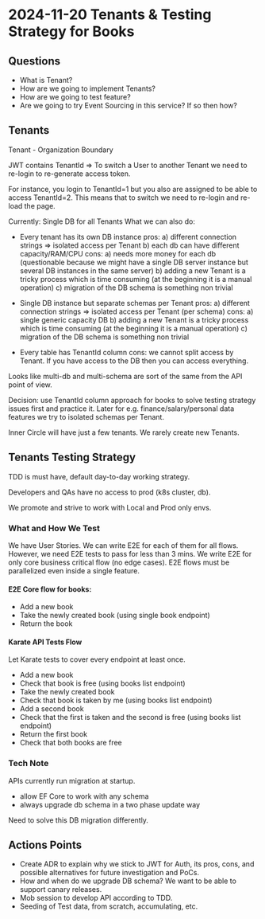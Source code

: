 # 2024-11-20 Tenants & Testing Strategy for Books

## Questions

- What is Tenant?
- How are we going to implement Tenants?
- How are we going to test feature?
- Are we going to try Event Sourcing in this service? If so then how?

## Tenants

Tenant - Organization Boundary

JWT contains TenantId => To switch a User to another Tenant we need to re-login to re-generate access token.

For instance, you login to TenantId=1 but you also are assigned to be able to access TenantId=2. This means that to switch we need to re-login and re-load the page.

Currently: Single DB for all Tenants
What we can also do:
- Every tenant has its own DB instance
pros:
a) different connection strings => isolated access per Tenant
b) each db can have different capacity/RAM/CPU
cons:
a) needs more money for each db (questionable because we might have a single DB server instance but several DB instances in the same server)
b) adding a new Tenant is a tricky process which is time consuming (at the beginning it is a manual operation)
c) migration of the DB schema is something non trivial

- Single DB instance but separate schemas per Tenant
pros:
a) different connection strings => isolated access per Tenant (per schema)
cons:
a) single generic capacity DB
b) adding a new Tenant is a tricky process which is time consuming (at the beginning it is a manual operation)
c) migration of the DB schema is something non trivial

- Every table has TenantId column
cons: we cannot split access by Tenant. If you have access to the DB then you can access everything.

Looks like multi-db and multi-schema are sort of the same from the API point of view.

Decision: use TenantId column approach for books to solve testing strategy issues first and practice it. Later for e.g. finance/salary/personal data features we try to isolated schemas per Tenant.

Inner Circle will have just a few tenants. We rarely create new Tenants.

## Tenants Testing Strategy

TDD is must have, default day-to-day working strategy.

Developers and QAs have no access to prod (k8s cluster, db).

We promote and strive to work with Local and Prod only envs.

### What and How We Test

We have User Stories. We can write E2E for each of them for all flows.
However, we need E2E tests to pass for less than 3 mins. We write E2E for only core business critical flow (no edge cases). E2E flows must be parallelized even inside a single feature.

#### E2E Core flow for books:
- Add a new book
- Take the newly created book (using single book endpoint)
- Return the book

#### Karate API Tests Flow

Let Karate tests to cover every endpoint at least once. 

- Add a new book
- Check that book is free (using books list endpoint)
- Take the newly created book
- Check that book is taken by me (using books list endpoint)
- Add a second book
- Check that the first is taken and the second is free (using books list endpoint)
- Return the first book
- Check that both books are free

### Tech Note

APIs currently run migration at startup.
- allow EF Core to work with any schema
- always upgrade db schema in a two phase update way

Need to solve this DB migration differently.

## Actions Points

- Create ADR to explain why we stick to JWT for Auth, its pros, cons, and possible alternatives for future investigation and PoCs.
- How and when do we upgrade DB schema? We want to be able to support canary releases.
- Mob session to develop API according to TDD.
- Seeding of Test data, from scratch, accumulating, etc.
